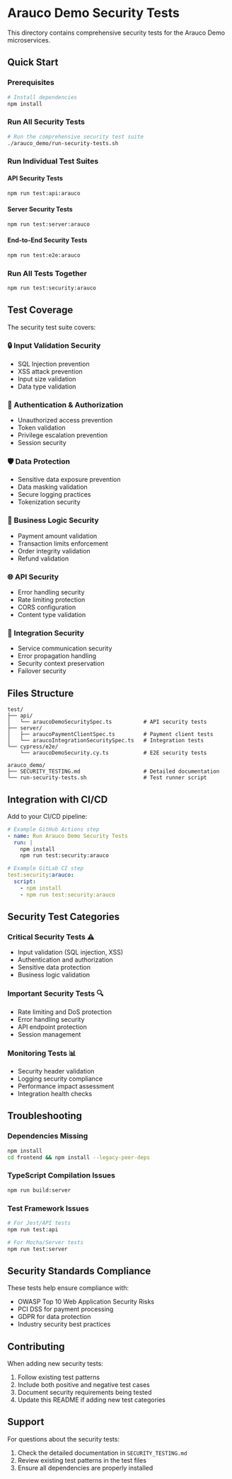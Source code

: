 # Arauco Demo Security Tests

This directory contains comprehensive security tests for the Arauco Demo microservices.

## Quick Start

### Prerequisites
```bash
# Install dependencies
npm install
```

### Run All Security Tests
```bash
# Run the comprehensive security test suite
./arauco_demo/run-security-tests.sh
```

### Run Individual Test Suites

#### API Security Tests
```bash
npm run test:api:arauco
```

#### Server Security Tests
```bash
npm run test:server:arauco
```

#### End-to-End Security Tests
```bash
npm run test:e2e:arauco
```

### Run All Tests Together
```bash
npm run test:security:arauco
```

## Test Coverage

The security test suite covers:

### 🔒 Input Validation Security
- SQL Injection prevention
- XSS attack prevention  
- Input size validation
- Data type validation

### 🔐 Authentication & Authorization
- Unauthorized access prevention
- Token validation
- Privilege escalation prevention
- Session security

### 🛡️ Data Protection
- Sensitive data exposure prevention
- Data masking validation
- Secure logging practices
- Tokenization security

### 💼 Business Logic Security
- Payment amount validation
- Transaction limits enforcement
- Order integrity validation
- Refund validation

### 🌐 API Security
- Error handling security
- Rate limiting protection
- CORS configuration
- Content type validation

### 🔗 Integration Security
- Service communication security
- Error propagation handling
- Security context preservation
- Failover security

## Files Structure

```
test/
├── api/
│   └── araucoDemoSecuritySpec.ts          # API security tests
├── server/
│   ├── araucoPaymentClientSpec.ts         # Payment client tests
│   └── araucoIntegrationSecuritySpec.ts   # Integration tests
└── cypress/e2e/
    └── araucoDemoSecurity.cy.ts           # E2E security tests

arauco_demo/
├── SECURITY_TESTING.md                    # Detailed documentation
└── run-security-tests.sh                  # Test runner script
```

## Integration with CI/CD

Add to your CI/CD pipeline:

```yaml
# Example GitHub Actions step
- name: Run Arauco Demo Security Tests
  run: |
    npm install
    npm run test:security:arauco
```

```yaml
# Example GitLab CI step
test:security:arauco:
  script:
    - npm install
    - npm run test:security:arauco
```

## Security Test Categories

### Critical Security Tests ⚠️
- Input validation (SQL injection, XSS)
- Authentication and authorization
- Sensitive data protection
- Business logic validation

### Important Security Tests 🔍
- Rate limiting and DoS protection
- Error handling security
- API endpoint protection
- Session management

### Monitoring Tests 📊
- Security header validation
- Logging security compliance
- Performance impact assessment
- Integration health checks

## Troubleshooting

### Dependencies Missing
```bash
npm install
cd frontend && npm install --legacy-peer-deps
```

### TypeScript Compilation Issues
```bash
npm run build:server
```

### Test Framework Issues
```bash
# For Jest/API tests
npm run test:api

# For Mocha/Server tests  
npm run test:server
```

## Security Standards Compliance

These tests help ensure compliance with:
- OWASP Top 10 Web Application Security Risks
- PCI DSS for payment processing
- GDPR for data protection
- Industry security best practices

## Contributing

When adding new security tests:
1. Follow existing test patterns
2. Include both positive and negative test cases
3. Document security requirements being tested
4. Update this README if adding new test categories

## Support

For questions about the security tests:
1. Check the detailed documentation in `SECURITY_TESTING.md`
2. Review existing test patterns in the test files
3. Ensure all dependencies are properly installed